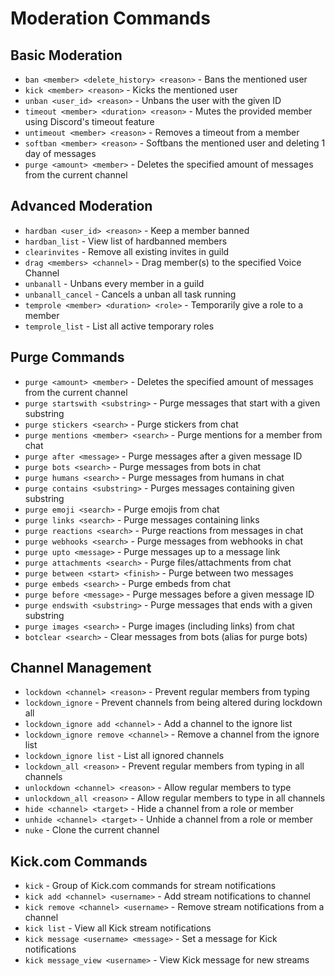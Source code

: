 # Moderation Commands

## Basic Moderation
- `ban <member> <delete_history> <reason>` - Bans the mentioned user
- `kick <member> <reason>` - Kicks the mentioned user
- `unban <user_id> <reason>` - Unbans the user with the given ID
- `timeout <member> <duration> <reason>` - Mutes the provided member using Discord's timeout feature
- `untimeout <member> <reason>` - Removes a timeout from a member
- `softban <member> <reason>` - Softbans the mentioned user and deleting 1 day of messages
- `purge <amount> <member>` - Deletes the specified amount of messages from the current channel

## Advanced Moderation
- `hardban <user_id> <reason>` - Keep a member banned
- `hardban_list` - View list of hardbanned members
- `clearinvites` - Remove all existing invites in guild
- `drag <members> <channel>` - Drag member(s) to the specified Voice Channel
- `unbanall` - Unbans every member in a guild
- `unbanall_cancel` - Cancels a unban all task running
- `temprole <member> <duration> <role>` - Temporarily give a role to a member
- `temprole_list` - List all active temporary roles

## Purge Commands
- `purge <amount> <member>` - Deletes the specified amount of messages from the current channel
- `purge startswith <substring>` - Purge messages that start with a given substring
- `purge stickers <search>` - Purge stickers from chat
- `purge mentions <member> <search>` - Purge mentions for a member from chat
- `purge after <message>` - Purge messages after a given message ID
- `purge bots <search>` - Purge messages from bots in chat
- `purge humans <search>` - Purge messages from humans in chat
- `purge contains <substring>` - Purges messages containing given substring
- `purge emoji <search>` - Purge emojis from chat
- `purge links <search>` - Purge messages containing links
- `purge reactions <search>` - Purge reactions from messages in chat
- `purge webhooks <search>` - Purge messages from webhooks in chat
- `purge upto <message>` - Purge messages up to a message link
- `purge attachments <search>` - Purge files/attachments from chat
- `purge between <start> <finish>` - Purge between two messages
- `purge embeds <search>` - Purge embeds from chat
- `purge before <message>` - Purge messages before a given message ID
- `purge endswith <substring>` - Purge messages that ends with a given substring
- `purge images <search>` - Purge images (including links) from chat
- `botclear <search>` - Clear messages from bots (alias for purge bots)

## Channel Management
- `lockdown <channel> <reason>` - Prevent regular members from typing
- `lockdown_ignore` - Prevent channels from being altered during lockdown all
- `lockdown_ignore add <channel>` - Add a channel to the ignore list
- `lockdown_ignore remove <channel>` - Remove a channel from the ignore list
- `lockdown_ignore list` - List all ignored channels
- `lockdown_all <reason>` - Prevent regular members from typing in all channels
- `unlockdown <channel> <reason>` - Allow regular members to type
- `unlockdown_all <reason>` - Allow regular members to type in all channels
- `hide <channel> <target>` - Hide a channel from a role or member
- `unhide <channel> <target>` - Unhide a channel from a role or member
- `nuke` - Clone the current channel

## Kick.com Commands
- `kick` - Group of Kick.com commands for stream notifications
- `kick add <channel> <username>` - Add stream notifications to channel
- `kick remove <channel> <username>` - Remove stream notifications from a channel
- `kick list` - View all Kick stream notifications
- `kick message <username> <message>` - Set a message for Kick notifications
- `kick message_view <username>` - View Kick message for new streams 